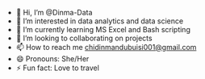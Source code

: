 - 👋 Hi, I’m @Dinma-Data
- 👀 I’m interested in data analytics and data science
- 🌱 I’m currently learning MS Excel and Bash scripting
- 💞️ I’m looking to collaborating on projects
- 📫 How to reach me chidinmandubuisi001@gmail.com
- 😄 Pronouns: She/Her
- ⚡ Fun fact: Love to travel

<!---
Dinma-Data/Dinma-Data is a ✨ special ✨ repository because its `README.md` (this file) appears on your GitHub profile.
You can click the Preview link to take a look at your changes.
--->
